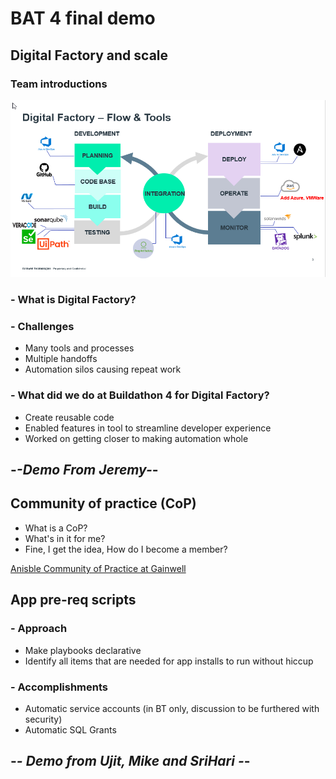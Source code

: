 # BAT 4 final demo

## Digital Factory and scale

### Team introductions

![Digital Factory](digitalfactory.png)

### - What is Digital Factory?
### - Challenges
  - Many tools and processes
  - Multiple handoffs
  - Automation silos causing repeat work

### - What did we do at Buildathon 4 for Digital Factory?
  - Create reusable code
  - Enabled features in tool to streamline developer experience
  - Worked on getting closer to making automation whole

## -***-Demo From Jeremy-***-

## Community of practice (CoP)

- What is a CoP?
- What's in it for me?
- Fine, I get the idea, How do I become a member?

[Anisble Community of Practice at Gainwell](https://mygainwell.github.io/Ansible-CoP/)
## App pre-req scripts

### - Approach
  - Make playbooks declarative
  - Identify all items that are needed for app installs to run without hiccup

### - Accomplishments
  - Automatic service accounts (in BT only, discussion to be furthered with security)
  - Automatic SQL Grants
  
## -***- Demo from Ujit, Mike and SriHari -***-
